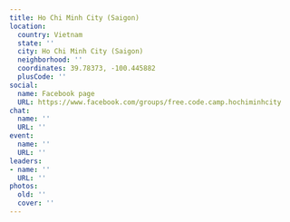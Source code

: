 ```yaml
---
title: Ho Chi Minh City (Saigon)
location:
  country: Vietnam
  state: ''
  city: Ho Chi Minh City (Saigon)
  neighborhood: ''
  coordinates: 39.78373, -100.445882
  plusCode: ''
social:
  name: Facebook page
  URL: https://www.facebook.com/groups/free.code.camp.hochiminhcity
chat:
  name: ''
  URL: ''
event:
  name: ''
  URL: ''
leaders:
- name: ''
  URL: ''
photos:
  old: ''
  cover: ''
---
```

